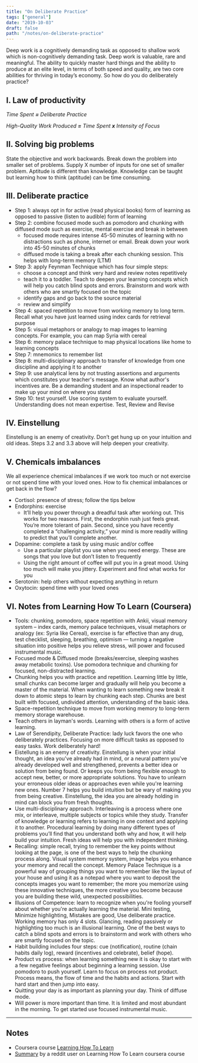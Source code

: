 ```yaml
---
title: "On Deliberate Practice"
tags: ["general"]
date: "2019-10-03"
draft: false
path: "/notes/on-deliberate-practice"
---
```


Deep work is a cognitively demanding task as opposed to shallow work which is non-cognitively demanding task. Deep work is valuable, rare and meaningful. The ability to quickly master hard things and the ability to produce at an elite level, in terms of both speed and quality, are two core abilities for thriving in today’s economy. So how do you do deliberately practice?

## I. Law of productivity

_Time Spent **=** Deliberate Practice_

_High-Quality Work Produced **=** Time Spent **x** Intensity of Focus_

## II. Solving big problems

State the objective and work backwards. Break down the problem into smaller set of problems. Supply X number of inputs for one set of smaller problem. Aptitude is different than knowledge. Knowledge can be taught but learning how to think (aptitude) can be time consuming. 

## III. Deliberate practice

- Step 1: always opt in for active (read physical books) form of learning as opposed to passive (listen to audible) form of learning
- Step 2: combine focused mode such as pomodoro and chunking with diffused mode such as exercise, mental exercise and break in between
    - focused mode requires intense 45-50 minutes of learning with no distractions such as phone, internet or email. Break down your work into 45-50 minutes of chunks
    - diffused mode is taking a break after each chunking session. This helps with long-term memory (LTM)
- Step 3: apply Feynman Technique which has four simple steps:
    - choose a concept and think very hard and review notes repetitively
    - teach it to a toddler. Teach to deepen your learning concepts which will help you catch blind spots and errors. Brainstorm and work with others who are smartly focused on the topic
    - identify gaps and go back to the source material
    - review and simplify
- Step 4: spaced repetition to move from working memory to long term. Recall what you have just learned using index cards for retrieval purpose
- Step 5: visual metaphors or analogy to map images to learning concepts. For example, you can map Syria with cereal
- Step 6: memory palace technique to map physical locations like home to learning concepts
- Step 7: mnemonics to remember list
- Step 8: multi-disciplinary approach to transfer of knowledge from one discipline and applying it to another
- Step 9: use analytical lens by not trusting assertions and arguments which constitutes your teacher's message. Know what author's incentives are. Be a demanding student and an inspectional reader to make up your mind on where you stand
- Step 10: test yourself. Use scoring system to evaluate yourself. Understanding does not mean expertise. Test, Review and Revise

## IV. Einstellung

Einstellung is an enemy of creativity. Don’t get hung up on your intuition and old ideas. Steps 3.2 and 3.3 above will help deepen your creativity.

## V. Chemicals imbalances

We all experience chemical imbalances if we work too much or not exercise or not spend time with your loved ones. How to fix chemical imbalances or get back in the flow?

- Cortisol: presence of stress; follow the tips below
- Endorphins: exercise
    - It’ll help you power through a dreadful task after working out. This works for two reasons. First, the endorphin rush just feels great. You’re more tolerant of pain. Second, since you have recently completed a “challenging activity,” your mind is more readily willing to predict that you’ll complete another.
- Dopamine: complete a task by using music and/or coffee
    - Use a particular playlist you use when you need energy. These are songs that you love but don’t listen to frequently
    - Using the right amount of coffee will put you in a great mood. Using too much will make you jittery. Experiment and find what works for you
- Serotonin: help others without expecting anything in return
- Oxytocin: spend time with your loved ones

## VI. Notes from Learning How To Learn (Coursera)

- Tools: chunking, pomodoro, space repetition with Ankii, visual memory system – index cards, memory palace techniques, visual metaphors or analogy (ex: Syria like Cereal), exercise is far effective than any drug, test checklist, sleeping, breathing, optimism — turning a negative situation into positive helps you relieve stress, will power and focused instrumental music.
- Focused mode & Diffused mode (breaks/exercise, sleeping washes away metabolic toxins). Use pomodora technique and chunking for focused, non-distracted learning.
- Chunking helps you with practice and repetition. Learning little by little, small chunks can become larger and gradually will help you become a master of the material. When wanting to learn something new break it down to atomic steps to learn by chunking each step. Chunks are best built with focused, undivided attention, understanding of the basic idea.
- Space-repetition technique to move from working memory to long-term memory storage warehouse.
- Teach others in layman's words. Learning with others is a form of active learning.
- Law of Serendipity, Deliberate Practice: lady luck favors the one who deliberately practices. Focusing on more difficult tasks as opposed to easy tasks. Work deliberately hard!
- Eistellung is an enemy of creativity. Einstellung is when your initial thought, an idea you've already had in mind, or a neural pattern you've already developed well and strengthened, prevents a better idea or solution from being found. Or keeps you from being flexible enough to accept new, better, or more appropriate solutions. You have to unlearn your erroneous older ideas or approaches even while you're learning new ones. Number 7 helps you build intuition but be wary of making you from being creative. Einstellung, the idea you are already holding in mind can block you from fresh thoughts.
- Use multi-disciplinary approach. Interleaving is a process where one mix, or interleave, multiple subjects or topics while they study. Transfer of knowledge or learning refers to learning in one context and applying it to another. Procedural learning by doing many different types of problems you’ll find that you understand both why and how, it will help build your intuition. Fresh ideas will help you with independent thinking.
- Recalling: simple recall, trying to remember the key points without looking at the page, is one of the best ways to help the chunking process along. Visual system memory system, image helps you enhance your memory and recall the concept. Memory Palace Technique is a powerful way of grouping things you want to remember like the layout of your house and using it as a notepad where you want to deposit the concepts images you want to remember; the more you memorize using these innovative techniques, the more creative you become because you are building these wild, unexpected possibilities.
- Illusions of Competence: learn to recognize when you're fooling yourself about whether you're actually learning the material. Mini testing, Minimize highlighting, Mistakes are good, Use deliberate practice. Working memory has only 4 slots. Glancing, reading passively or highlighting too much is an illusional learning. One of the best ways to catch a blind spots and errors is to brainstorm and work with others who are smartly focused on the topic.
- Habit building includes four steps: cue (notification), routine (chain habits daily log), reward (incentives and celebrate), belief (hope).
- Product vs process: when learning something new it is okay to start with a few negative feelings about beginning a learning session. Use pomodoro to push yourself. Learn to focus on process not product. Process means, the flow of time and the habits and actions. Start with hard start and then jump into easy.
- Quitting your day is as important as planning your day. Think of diffuse mode.
- Will power is more important than time. It is limited and most abundant in the morning. To get started use focused instrumental music.

---
## Notes
- Coursera course [Learning How To Learn](https://www.coursera.org/learn/learning-how-to-learn)
- [Summary](https://www.reddit.com/r/GetMotivated/comments/5950tm/text_i_just_finished_the_online_coursera_course/) by a reddit user on Learning How To Learn coursera course
    